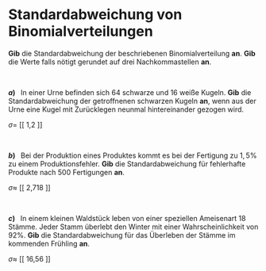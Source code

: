 <!--
version:  0.0.1

language: de

@style
input {
    text-align: center;
}
@end

formula: \carry   \textcolor{red}{\scriptsize #1}
formula: \digit   \rlap{\carry{#1}}\phantom{#2}#2
formula: \permil  \text{‰}

import: https://raw.githubusercontent.com/LiaTemplates/Tikz-Jax/main/README.md

script: https://cdn.jsdelivr.net/gh/LiaTemplates/Tikz-Jax@main/dist/index.js


tags: Binomialverteilung, Standardabweichung, sehr leicht, sehr niedrig, Angeben

comment: Wie groß wäre die Standardabweichung für die beschriebene Binomialverteilung?

author: Martin Lommatzsch

-->




# Standardabweichung von Binomialverteilungen

**Gib** die Standardabweichung der beschriebenen Binomialverteilung **an**. **Gib** die Werte falls nötigt gerundet auf drei Nachkommastellen **an**.

<br>

__$a)\;\;$__ In einer Urne befinden sich $64$ schwarze und $16$ weiße Kugeln. **Gib** die Standardabweichung der getroffnenen schwarzen Kugeln **an**, wenn aus der Urne eine Kugel mit Zurücklegen neunmal hintereinander gezogen wird.

$\sigma =$ [[  1,2    ]]

<br>

__$b)\;\;$__ Bei der Produktion eines Produktes kommt es bei der Fertigung zu $1,5\%$ zu einem Produktionsfehler. **Gib** die Standardabweichung für fehlerhafte Produkte nach $500$ Fertigungen **an**.

$\sigma \approx$ [[  2,718  ]]

<br>

__$c)\;\;$__ In einem kleinen Waldstück leben von einer speziellen Ameisenart $18$ Stämme. Jeder Stamm überlebt den Winter mit einer Wahrscheinlichkeit von $92\%$. **Gib** die Standardabweichung für das Überleben der Stämme im kommenden Frühling **an**.

$\sigma \approx$ [[  16,56  ]]


<br>
<br>
<br>
<br>
<br>